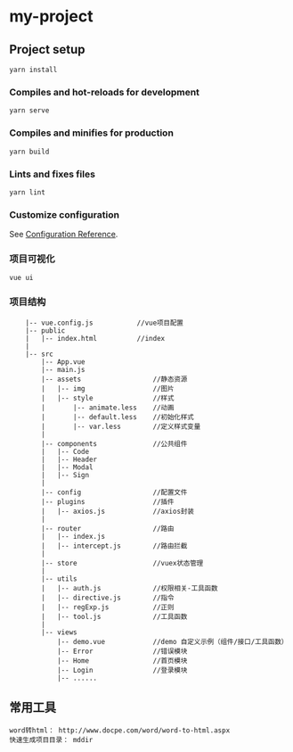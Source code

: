 # my-project

## Project setup
```
yarn install
```

### Compiles and hot-reloads for development
```
yarn serve
```

### Compiles and minifies for production
```
yarn build
```

### Lints and fixes files
```
yarn lint
```

### Customize configuration
See [Configuration Reference](https://cli.vuejs.org/config/).

### 项目可视化
```
vue ui
```

### 项目结构
```
    |-- vue.config.js           //vue项目配置
    |-- public
    |   |-- index.html          //index
    |
    |-- src
        |-- App.vue             
        |-- main.js
        |-- assets                  //静态资源
        |   |-- img                 //图片
        |   |-- style               //样式
        |       |-- animate.less    //动画
        |       |-- default.less    //初始化样式
        |       |-- var.less        //定义样式变量
        |
        |-- components              //公共组件
        |   |-- Code
        |   |-- Header
        |   |-- Modal
        |   |-- Sign
        |
        |-- config                  //配置文件
        |-- plugins                 //插件
        |   |-- axios.js            //axios封装
        |
        |-- router                  //路由       
        |   |-- index.js            
        |   |-- intercept.js        //路由拦截
        |
        |-- store                   //vuex状态管理      
        |
        |-- utils                   
        |   |-- auth.js             //权限相关-工具函数
        |   |-- directive.js        //指令
        |   |-- regExp.js           //正则
        |   |-- tool.js             //工具函数
        |
        |-- views
            |-- demo.vue            //demo 自定义示例（组件/接口/工具函数）
            |-- Error               //错误模块
            |-- Home                //首页模块
            |-- Login               //登录模块
            |-- ......

```

## 常用工具
	word转html： http://www.docpe.com/word/word-to-html.aspx
    快速生成项目目录： mddir
